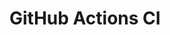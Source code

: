# GitHub Actions CI











































































































































































































































































































































































































































































































































































































































































































































































































































































































































































































































































































































































































































































































































































































































































































































































































































































































































































































































































































































































































































































































































































































































































































































































































































































































































































































































































































































































































































































































